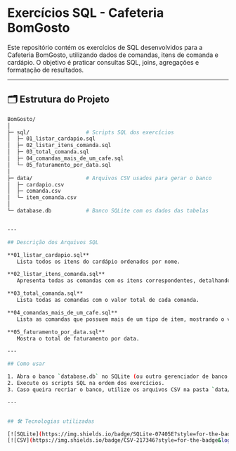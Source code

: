 # Exercícios SQL - Cafeteria BomGosto

Este repositório contém os exercícios de SQL desenvolvidos para a Cafeteria BomGosto, utilizando dados de comandas, itens de comanda e cardápio. O objetivo é praticar consultas SQL, joins, agregações e formatação de resultados.

---

## 🗂️ Estrutura do Projeto

```bash
BomGosto/
│
├─ sql/                  # Scripts SQL dos exercícios
│  ├─ 01_listar_cardapio.sql
│  ├─ 02_listar_itens_comanda.sql
│  ├─ 03_total_comanda.sql
│  ├─ 04_comandas_mais_de_um_cafe.sql
│  └─ 05_faturamento_por_data.sql
│
├─ data/                 # Arquivos CSV usados para gerar o banco
│  ├─ cardapio.csv
│  ├─ comanda.csv
│  └─ item_comanda.csv
│
└─ database.db           # Banco SQLite com os dados das tabelas


---

## Descrição dos Arquivos SQL

**01_listar_cardapio.sql**  
   Lista todos os itens do cardápio ordenados por nome.  

**02_listar_itens_comanda.sql**  
   Apresenta todas as comandas com os itens correspondentes, detalhando nome, descrição, quantidade, preço unitário e preço total.  

**03_total_comanda.sql**  
   Lista todas as comandas com o valor total de cada comanda.  

**04_comandas_mais_de_um_cafe.sql**  
   Lista as comandas que possuem mais de um tipo de item, mostrando o valor total.  

**05_faturamento_por_data.sql**  
   Mostra o total de faturamento por data.  

---

## Como usar

1. Abra o banco `database.db` no SQLite (ou outro gerenciador de banco compatível).
2. Execute os scripts SQL na ordem dos exercícios.
3. Caso queira recriar o banco, utilize os arquivos CSV na pasta `data/`.

---


## 🛠 Tecnologias utilizadas

[![SQLite](https://img.shields.io/badge/SQLite-07405E?style=for-the-badge&logo=sqlite&logoColor=white)](https://www.sqlite.org/)
[![CSV](https://img.shields.io/badge/CSV-217346?style=for-the-badge&logo=csv&logoColor=white)](https://pt.wikipedia.org/wiki/Comma-separated_values)